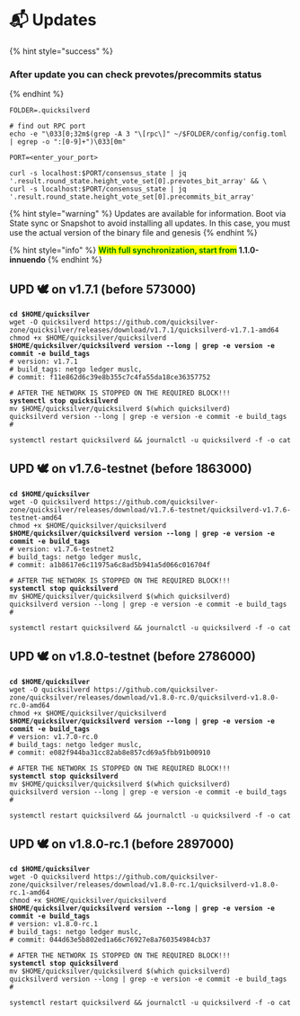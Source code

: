# 📬 Updates



{% hint style="success" %}
### After update you can check prevotes/precommits status
{% endhint %}

```shell
FOLDER=.quicksilverd

# find out RPC port
echo -e "\033[0;32m$(grep -A 3 "\[rpc\]" ~/$FOLDER/config/config.toml | egrep -o ":[0-9]+")\033[0m"

PORT=<enter_your_port>

curl -s localhost:$PORT/consensus_state | jq '.result.round_state.height_vote_set[0].prevotes_bit_array' && \
curl -s localhost:$PORT/consensus_state | jq '.result.round_state.height_vote_set[0].precommits_bit_array'
```

{% hint style="warning" %}
Updates are available for information. Boot via State sync or Snapshot to avoid installing all updates. In this case, you must use the actual version of the binary file and genesis
{% endhint %}

{% hint style="info" %}
<mark style="color:green;">**With full synchronization, start from**</mark>**&#x20;1.1.0-innuendo**
{% endhint %}



## UPD 🕊 on  v1.7.1 (before **573000**)

<pre class="language-sh"><code class="lang-sh"><strong>cd $HOME/quicksilver
</strong>wget -O quicksilverd https://github.com/quicksilver-zone/quicksilver/releases/download/v1.7.1/quicksilverd-v1.7.1-amd64
chmod +x $HOME/quicksilver/quicksilverd
<strong>$HOME/quicksilver/quicksilverd version --long | grep -e version -e commit -e build_tags
</strong># version: v1.7.1
# build_tags: netgo ledger muslc,
# commit: f11e862d6c39e8b355c7c4fa55da18ce36357752

# AFTER THE NETWORK IS STOPPED ON THE REQUIRED BLOCK!!!
<strong>systemctl stop quicksilverd
</strong>mv $HOME/quicksilver/quicksilverd $(which quicksilverd)
quicksilverd version --long | grep -e version -e commit -e build_tags
#

systemctl restart quicksilverd &#x26;&#x26; journalctl -u quicksilverd -f -o cat
</code></pre>

## UPD 🕊 on  v1.7.6-testnet (before 1863000)

<pre class="language-sh"><code class="lang-sh"><strong>cd $HOME/quicksilver
</strong>wget -O quicksilverd https://github.com/quicksilver-zone/quicksilver/releases/download/v1.7.6-testnet/quicksilverd-v1.7.6-testnet-amd64
chmod +x $HOME/quicksilver/quicksilverd
<strong>$HOME/quicksilver/quicksilverd version --long | grep -e version -e commit -e build_tags
</strong># version: v1.7.6-testnet2
# build_tags: netgo ledger muslc,
# commit: a1b8617e6c11975a6c8ad5b941a5d066c016704f

# AFTER THE NETWORK IS STOPPED ON THE REQUIRED BLOCK!!!
<strong>systemctl stop quicksilverd
</strong>mv $HOME/quicksilver/quicksilverd $(which quicksilverd)
quicksilverd version --long | grep -e version -e commit -e build_tags
#

systemctl restart quicksilverd &#x26;&#x26; journalctl -u quicksilverd -f -o cat
</code></pre>

## UPD 🕊 on  v1.8.0-testnet (before **2786000**)

<pre class="language-sh"><code class="lang-sh"><strong>cd $HOME/quicksilver
</strong>wget -O quicksilverd https://github.com/quicksilver-zone/quicksilver/releases/download/v1.8.0-rc.0/quicksilverd-v1.8.0-rc.0-amd64
chmod +x $HOME/quicksilver/quicksilverd
<strong>$HOME/quicksilver/quicksilverd version --long | grep -e version -e commit -e build_tags
</strong># version: v1.7.0-rc.0
# build_tags: netgo ledger muslc,
# commit: e082f944ba31cc82ab8e857cd69a5fbb91b00910

# AFTER THE NETWORK IS STOPPED ON THE REQUIRED BLOCK!!!
<strong>systemctl stop quicksilverd
</strong>mv $HOME/quicksilver/quicksilverd $(which quicksilverd)
quicksilverd version --long | grep -e version -e commit -e build_tags
#

systemctl restart quicksilverd &#x26;&#x26; journalctl -u quicksilverd -f -o cat
</code></pre>

## UPD 🕊 on  v1.8.0-rc.1 (before **2897000**)

<pre class="language-sh"><code class="lang-sh"><strong>cd $HOME/quicksilver
</strong>wget -O quicksilverd https://github.com/quicksilver-zone/quicksilver/releases/download/v1.8.0-rc.1/quicksilverd-v1.8.0-rc.1-amd64
chmod +x $HOME/quicksilver/quicksilverd
<strong>$HOME/quicksilver/quicksilverd version --long | grep -e version -e commit -e build_tags
</strong># version: v1.8.0-rc.1
# build_tags: netgo ledger muslc,
# commit: 044d63e5b802ed1a66c76927e8a760354984cb37

# AFTER THE NETWORK IS STOPPED ON THE REQUIRED BLOCK!!!
<strong>systemctl stop quicksilverd
</strong>mv $HOME/quicksilver/quicksilverd $(which quicksilverd)
quicksilverd version --long | grep -e version -e commit -e build_tags
#

systemctl restart quicksilverd &#x26;&#x26; journalctl -u quicksilverd -f -o cat
</code></pre>
